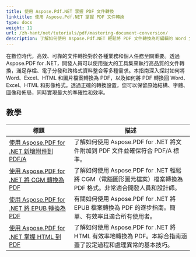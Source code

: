 ```yaml
---
title: 使用 Aspose.Pdf.NET 掌握 PDF 文件轉換
linktitle: 使用 Aspose.Pdf.NET 掌握 PDF 文件轉換
type: docs
weight: 11
url: /zh-hant/net/tutorials/pdf/mastering-document-conversion/
description: 了解如何使用 Aspose.Pdf.NET 輕鬆將 PDF 文件轉換為可編輯的 Word 文件格式。
---
```


在數位時代，高效、可靠的文件轉換對於各種業務和個人任務至關重要。透過 Aspose.PDF for .NET，開發人員可以使用強大的工具集來執行高品質的文件轉換，滿足存檔、電子分發和跨格式資料整合等多種需求。本指南深入探討如何將 Word、Excel、HTML 和圖片檔案轉換為 PDF，以及如何將 PDF 轉換回 Word、Excel、HTML 和影像格式。透過正確的轉換設置，您可以保留原始結構、字體、圖像和佈局，同時實現最大的準確性和效率。

## 教學
| 標題 | 描述 |
| --- | --- | 
| [使用 Aspose.PDF for .NET 新增附件到 PDF/A](./adding-attachment-to-pdfa/) | 了解如何使用 Aspose.PDF for .NET 將文件附加到 PDF 文件並確保符合 PDF/A 標準。 | 
| [使用 Aspose.PDF for .NET 將 CGM 轉換為 PDF](./convert-cgm-to-pdf/) | 了解如何使用 Aspose.PDF for .NET 輕鬆將 CGM（電腦圖形圖元檔案）檔案轉換為 PDF 格式。非常適合開發人員和設計師。 |  
| [使用 Aspose.PDF for .NET 將 EPUB 轉換為 PDF](./convert-epub-to-pdf/) | 有關如何使用 Aspose.PDF for .NET 將 EPUB 檔案轉換為 PDF 的逐步指南。簡單、有效率且適合所有使用者。 |   
| [使用 Aspose.PDF for .NET 掌握 HTML 到 PDF](./mastering-html-to-pdf/) | 了解如何使用 Aspose.PDF for .NET 將 HTML 有效率地轉換為 PDF。本綜合指南涵蓋了設定過程和處理異常的基本技巧。 |  